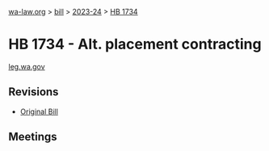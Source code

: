 [wa-law.org](/) > [bill](/bill/) > [2023-24](/bill/2023-24/) > [HB 1734](/bill/2023-24/hb/1734/)

# HB 1734 - Alt. placement contracting
[leg.wa.gov](https://app.leg.wa.gov/billsummary?BillNumber=1734&Year=2023&Initiative=false)

## Revisions
* [Original Bill](1/)

## Meetings